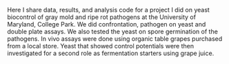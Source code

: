 Here I share data, results, and analysis code for a project I did on yeast biocontrol of gray mold and ripe rot pathogens at the University of Maryland, College Park. 
We did confrontation, pathogen on yeast and double plate assays.
We also tested the yeast on spore germination of the pathogens.
In vivo assays were done using organic table grapes purchased from a local store.
Yeast that showed control potentials were then investigated for a second role as fermentation starters using grape juice.
